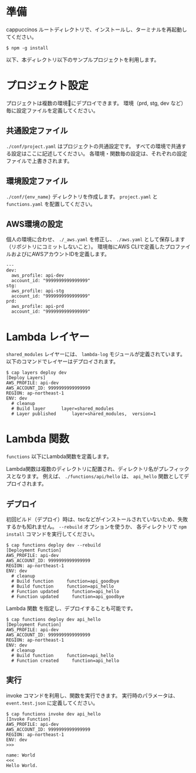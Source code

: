 # 準備
cappuccinos ルートディレクトリで、インストールし、ターミナルを再起動してください。

```
$ npm -g install
```

以下、本ディレクトリ以下のサンプルプロジェクトを利用します。

# プロジェクト設定
プロジェクトは複数の環境にデプロイできます。
環境（prd, stg, dev など）毎に設定ファイルを定義してください。

## 共通設定ファイル
`./conf/project.yaml` はプロジェクトの共通設定です。
すべての環境で共通する設定はここに記述してください。
各環境・関数毎の設定は、それぞれの設定ファイルで上書きされます。

## 環境設定ファイル
`./conf/{env_name}` ディレクトリを作成します。
`project.yaml` と `functions.yaml` を配置してください。

## AWS環境の設定
個人の環境に合わせ、 `./_aws.yaml` を修正し、 `./aws.yaml` として保存します（リポジトリにコミットしないこと）。
環境毎にAWS CLIで定義したプロファイルおよびにAWSアカウントIDを定義します。

```
---
dev:
  aws_profile: api-dev
  account_id: "9999999999999999"
stg:
  aws_profile: api-stg
  account_id: "9999999999999999"
prd:
  aws_profile: api-prd
  account_id: "9999999999999999"
```

# Lambda レイヤー
`shared_modules` レイヤーには、 `lambda-log` モジュールが定義されています。
以下のコマンドでレイヤーはデプロイされます。

```
$ cap layers deploy dev
[Deploy Layers]
AWS_PROFILE: api-dev
AWS_ACCOUNT_ID: 9999999999999999
REGION: ap-northeast-1
ENV: dev
  # cleanup
  # Build layer      layer=shared_modules
  # Layer published      layer=shared_modules,  version=1
```

# Lambda 関数
`functions` 以下にLambda関数を定義します。

Lambda関数は複数のディレクトリに配置され、ディレクトリ名がプレフィックスとなります。
例えば、 `./functions/api/hello` は、 `api_hello` 関数としてデプロイされます。


## デプロイ
初回ビルド（デプロイ）時は、tscなどがインストールされていないため、失敗するかも知れません。
`--rebuild` オプションを使うか、 各ディレクトリで `npm install` コマンドを実行してください。

```
$ cap functions deploy dev --rebuild
[Deployment Function]
AWS_PROFILE: api-dev
AWS_ACCOUNT_ID: 9999999999999999
REGION: ap-northeast-1
ENV: dev
  # cleanup
  # Build function     function=api_goodbye
  # Build function     function=api_hello
  # Function updated     function=api_hello
  # Function updated     function=api_goodbye
```

Lambda 関数 を指定し、デプロイすることも可能です。

```
$ cap functions deploy dev api_hello
[Deployment Function]
AWS_PROFILE: api-dev
AWS_ACCOUNT_ID: 9999999999999999
REGION: ap-northeast-1
ENV: dev
  # cleanup
  # Build function     function=api_hello
  # Function created     function=api_hello
```

## 実行
invoke コマンドを利用し、関数を実行できます。
実行時のパラメータは、  `event.test.json` に定義してください。

```
$ cap functions invoke dev api_hello
[Invoke Function]
AWS_PROFILE: api-dev
AWS_ACCOUNT_ID: 9999999999999999
REGION: ap-northeast-1
ENV: dev
>>>

name: World
<<<
Hello World.
```

